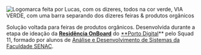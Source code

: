 ![Logomarca feita por Lucas, com os dizeres, todos na cor verde, VIA VERDE, com uma barra separando dos dizeres feiras & produtos orgânicos](https://s3.us-west-2.amazonaws.com/secure.notion-static.com/a6bc9bad-037c-44f1-9f8c-84a54db58c56/Untitled.png?X-Amz-Algorithm=AWS4-HMAC-SHA256&X-Amz-Content-Sha256=UNSIGNED-PAYLOAD&X-Amz-Credential=AKIAT73L2G45EIPT3X45%2F20220625%2Fus-west-2%2Fs3%2Faws4_request&X-Amz-Date=20220625T000153Z&X-Amz-Expires=86400&X-Amz-Signature=f00db671a1926ffb0ccbda333da74879eb5656f5dcdcb547c264c53d252d1c30&X-Amz-SignedHeaders=host&response-content-disposition=filename%20%3D%22Untitled.png%22&x-id=GetObject)

Solução voltada para feiras de produtos orgânicos.
Desenvolvida durante a etapa de ideação da [**Residência OnBoard**](https://www.portodigital.org/capital-humano/formacao/residencia) do [**Porto Digital](https://www.portodigital.org/home)** pelo Squad 11, formado por alunos de [Análise e Desenvolvimento de Sistemas da Faculdade SENAC](https://faculdadesenacpe.edu.br/graduacao/analise-e-desenvolvimento-de-sistemas/).
